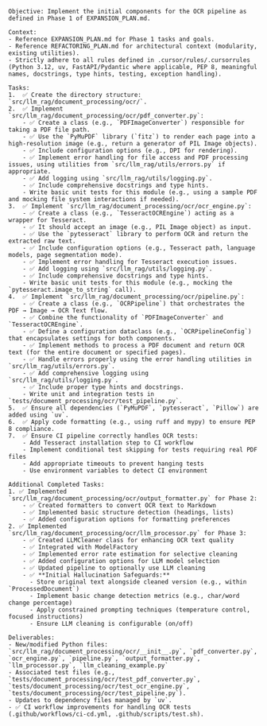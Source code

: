     Objective: Implement the initial components for the OCR pipeline as defined in Phase 1 of EXPANSION_PLAN.md.

    Context:
    - Reference EXPANSION_PLAN.md for Phase 1 tasks and goals.
    - Reference REFACTORING_PLAN.md for architectural context (modularity, existing utilities).
    - Strictly adhere to all rules defined in .cursor/rules/.cursorrules (Python 3.12, uv, FastAPI/Pydantic where applicable, PEP 8, meaningful names, docstrings, type hints, testing, exception handling).

    Tasks:
    1.  ✅ Create the directory structure: `src/llm_rag/document_processing/ocr/`.
    2.  ✅ Implement `src/llm_rag/document_processing/ocr/pdf_converter.py`:
        - ✅ Create a class (e.g., `PDFImageConverter`) responsible for taking a PDF file path.
        - ✅ Use the `PyMuPDF` library (`fitz`) to render each page into a high-resolution image (e.g., return a generator of PIL Image objects).
        - ✅ Include configuration options (e.g., DPI for rendering).
        - ✅ Implement error handling for file access and PDF processing issues, using utilities from `src/llm_rag/utils/errors.py` if appropriate.
        - ✅ Add logging using `src/llm_rag/utils/logging.py`.
        - ✅ Include comprehensive docstrings and type hints.
        - Write basic unit tests for this module (e.g., using a sample PDF and mocking file system interactions if needed).
    3.  ✅ Implement `src/llm_rag/document_processing/ocr/ocr_engine.py`:
        - ✅ Create a class (e.g., `TesseractOCREngine`) acting as a wrapper for Tesseract.
        - ✅ It should accept an image (e.g., PIL Image object) as input.
        - ✅ Use the `pytesseract` library to perform OCR and return the extracted raw text.
        - ✅ Include configuration options (e.g., Tesseract path, language models, page segmentation mode).
        - ✅ Implement error handling for Tesseract execution issues.
        - ✅ Add logging using `src/llm_rag/utils/logging.py`.
        - ✅ Include comprehensive docstrings and type hints.
        - Write basic unit tests for this module (e.g., mocking the `pytesseract.image_to_string` call).
    4.  ✅ Implement `src/llm_rag/document_processing/ocr/pipeline.py`:
        - ✅ Create a class (e.g., `OCRPipeline`) that orchestrates the PDF → Image → OCR Text flow.
        - ✅ Combine the functionality of `PDFImageConverter` and `TesseractOCREngine`.
        - ✅ Define a configuration dataclass (e.g., `OCRPipelineConfig`) that encapsulates settings for both components.
        - ✅ Implement methods to process a PDF document and return OCR text (for the entire document or specified pages).
        - ✅ Handle errors properly using the error handling utilities in `src/llm_rag/utils/errors.py`.
        - ✅ Add comprehensive logging using `src/llm_rag/utils/logging.py`.
        - ✅ Include proper type hints and docstrings.
        - Write unit and integration tests in `tests/document_processing/ocr/test_pipeline.py`.
    5.  ✅ Ensure all dependencies (`PyMuPDF`, `pytesseract`, `Pillow`) are added using `uv`.
    6.  ✅ Apply code formatting (e.g., using ruff and mypy) to ensure PEP 8 compliance.
    7.  ✅ Ensure CI pipeline correctly handles OCR tests:
        - Add Tesseract installation step to CI workflow
        - Implement conditional test skipping for tests requiring real PDF files
        - Add appropriate timeouts to prevent hanging tests
        - Use environment variables to detect CI environment

    Additional Completed Tasks:
    1. ✅ Implemented `src/llm_rag/document_processing/ocr/output_formatter.py` for Phase 2:
        - ✅ Created formatters to convert OCR text to Markdown
        - ✅ Implemented basic structure detection (headings, lists)
        - ✅ Added configuration options for formatting preferences
    2. ✅ Implemented `src/llm_rag/document_processing/ocr/llm_processor.py` for Phase 3:
        - ✅ Created LLMCleaner class for enhancing OCR text quality
        - ✅ Integrated with ModelFactory
        - ✅ Implemented error rate estimation for selective cleaning
        - ✅ Added configuration options for LLM model selection
        - ✅ Updated pipeline to optionally use LLM cleaning
        - ✅ **Initial Hallucination Safeguards:**
          - Store original text alongside cleaned version (e.g., within `ProcessedDocument`)
          - Implement basic change detection metrics (e.g., char/word change percentage)
          - Apply constrained prompting techniques (temperature control, focused instructions)
          - Ensure LLM cleaning is configurable (on/off)

    Deliverables:
    - New/modified Python files: `src/llm_rag/document_processing/ocr/__init__.py`, `pdf_converter.py`, `ocr_engine.py`, `pipeline.py`, `output_formatter.py`, `llm_processor.py`, `llm_cleaning_example.py`
    - Associated test files (e.g., `tests/document_processing/ocr/test_pdf_converter.py`, `tests/document_processing/ocr/test_ocr_engine.py`, `tests/document_processing/ocr/test_pipeline.py`).
    - Updates to dependency files managed by `uv`.
    - ✅ CI workflow improvements for handling OCR tests (.github/workflows/ci-cd.yml, .github/scripts/test.sh).
